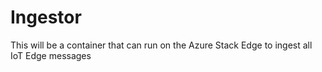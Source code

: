 # Ingestor
This will be a container that can run on the Azure Stack Edge to ingest all IoT Edge messages